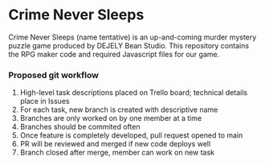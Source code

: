 # Crime Never Sleeps

Crime Never Sleeps (name tentative) is an up-and-coming murder mystery puzzle game produced by DEJELY Bean Studio. This repository contains the RPG maker code and required Javascript files for our game.

### Proposed git workflow
1. High-level task descriptions placed on Trello board; technical details place in Issues
2. For each task, new branch is created with descriptive name
3. Branches are only worked on by one member at a time
4. Branches should be commited often
5. Once feature is completely developed, pull request opened to main
6. PR will be reviewed and merged if new code deploys well
7. Branch closed after merge, member can work on new task
